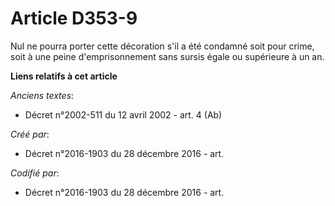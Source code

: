 # Article D353-9

Nul ne pourra porter cette décoration s'il a été condamné soit pour crime, soit à une peine d'emprisonnement sans sursis
égale ou supérieure à un an.

**Liens relatifs à cet article**

_Anciens textes_:

  - Décret n°2002-511 du 12 avril 2002 - art. 4 (Ab)

_Créé par_:

  - Décret n°2016-1903 du 28 décembre 2016 - art.

_Codifié par_:

  - Décret n°2016-1903 du 28 décembre 2016 - art.

